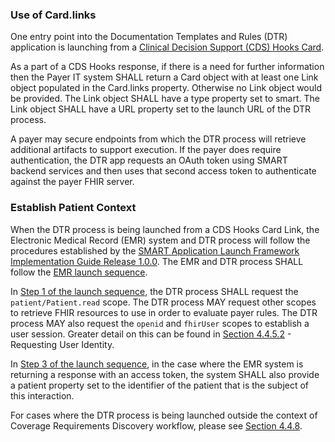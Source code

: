 ### Use of Card.links
One entry point into the Documentation Templates and Rules (DTR) application is launching from a [Clinical Decision Support (CDS) Hooks Card](https://cds-hooks.hl7.org/1.0/#card-attributes). 

As a part of a CDS Hooks response, if there is a need for further information then the Payer IT system SHALL return a Card object with at least one Link object populated in the Card.links property. Otherwise no Link object would be provided. The Link object SHALL have a type property set to smart. The Link object SHALL have a URL property set to the launch URL of the DTR process.

A payer may secure endpoints from which the DTR process will retrieve additional artifacts to support execution. If the payer does require authentication, the DTR app requests an OAuth token using SMART backend services and then uses that second access token to authenticate against the payer FHIR server.

### Establish Patient Context
When the DTR process is being launched from a CDS Hooks Card Link, the Electronic Medical Record (EMR) system and DTR process will follow the procedures established by the [SMART Application Launch Framework Implementation Guide Release 1.0.0](http://hl7.org/fhir/smart-app-launch). The EMR and DTR process SHALL follow the [EMR launch sequence](http://hl7.org/fhir/smart-app-launch/#ehr-launch-sequence). 

In [Step 1 of the launch sequence](http://hl7.org/fhir/smart-app-launch/#step-1-app-asks-for-authorization), the DTR process SHALL request the `patient/Patient.read` scope. The DTR process MAY request other scopes to retrieve FHIR resources to use in order to evaluate payer rules. The DTR process MAY also request the `openid` and `fhirUser` scopes to establish a user session. Greater detail on this can be found in [Section 4.4.5.2](specification__behaviors__persisting_application_state.html#requesting-user-identity) - Requesting User Identity.

In [Step 3 of the launch sequence](http://hl7.org/fhir/smart-app-launch/#step-3-app-exchanges-authorization-code-for-access-token), in the case where the EMR system is returning a response with an access token, the system SHALL also provide a patient property set to the identifier of the patient that is the subject of this interaction.

For cases where the DTR process is being launched outside the context of Coverage Requirements Discovery workflow, please see [Section 4.4.8](specification__behaviors__launch_outside_of_CRD.html).
